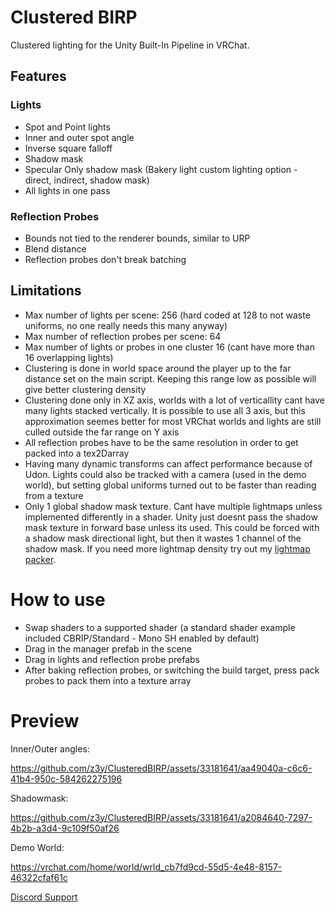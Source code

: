 # Clustered BIRP
Clustered lighting for the Unity Built-In Pipeline in VRChat.

## Features

### Lights
- Spot and Point lights
- Inner and outer spot angle
- Inverse square falloff
- Shadow mask
- Specular Only shadow mask (Bakery light custom lighting option - direct, indirect, shadow mask)
- All lights in one pass

### Reflection Probes
- Bounds not tied to the renderer bounds, similar to URP
- Blend distance
- Reflection probes don't break batching

## Limitations
- Max number of lights per scene: 256 (hard coded at 128 to not waste uniforms, no one really needs this many anyway)
- Max number of reflection probes per scene: 64
- Max number of lights or probes in one cluster 16 (cant have more than 16 overlapping lights)
- Clustering is done in world space around the player up to the far distance set on the main script. Keeping this range low as possible will give better clustering density
- Clustering done only in XZ axis, worlds with a lot of verticallity cant have many lights stacked vertically. It is possible to use all 3 axis, but this approximation seemes better for most VRChat worlds and lights are still culled outside the far range on Y axis
- All reflection probes have to be the same resolution in order to get packed into a tex2Darray
- Having many dynamic transforms can affect performance because of Udon. Lights could also be tracked with a camera (used in the demo world), but setting global uniforms turned out to be faster than reading from a texture
- Only 1 global shadow mask texture. Cant have multiple lightmaps unless implemented differently in a shader. Unity just doesnt pass the shadow mask texture in forward base unless its used. This could be forced with a shadow mask directional light, but then it wastes 1 channel of the shadow mask. If you need more lightmap density try out my [lightmap packer](https://github.com/z3y/XatlasLightmap).

# How to use
- Swap shaders to a supported shader (a standard shader example included CBRIP/Standard - Mono SH enabled by default)
- Drag in the manager prefab in the scene
- Drag in lights and reflection probe prefabs
- After baking reflection probes, or switching the build target, press pack probes to pack them into a texture array

# Preview

Inner/Outer angles:

https://github.com/z3y/ClusteredBIRP/assets/33181641/aa49040a-c6c6-41b4-950c-584262275196


Shadowmask:

https://github.com/z3y/ClusteredBIRP/assets/33181641/a2084640-7297-4b2b-a3d4-9c109f50af26


Demo World:

https://vrchat.com/home/world/wrld_cb7fd9cd-55d5-4e48-8157-46322cfaf61c

[Discord Support](https://discord.gg/bw46tKgRFT)